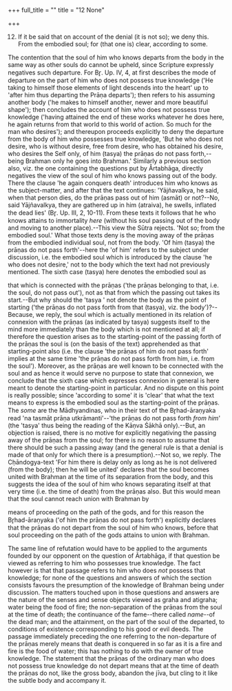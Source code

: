 +++
full_title = ""
title = "12 None"

+++


12. If it be said that on account of the denial (it is not so); we deny this. From the embodied soul; for (that one is) clear, according to some.

The contention that the soul of him who knows departs from the body in the same way as other souls do cannot be upheld, since Scripture expressly negatives such departure. For Br̥. Up. IV, 4, at first describes the mode of departure on the part of him who does not possess true knowledge ('He taking to himself those elements of light descends into the heart' up to 'after him thus departing the Prāṇa departs'); then refers to his assuming another body ('he makes to himself another, newer and more beautiful shape'); then concludes the account of him who does not possess true knowledge ('having attained the end of these works whatever he does here, he again returns from that world to this world of action. So much for the man who desires'); and thereupon proceeds explicitly to deny the departure from the body of him who possesses true knowledge, 'But he who does not desire, who is without desire, free from desire, who has obtained his desire, who desires the Self only, of him (tasya) the prāṇas do not pass forth,--being Brahman only he goes into Brahman.' Similarly a previous section also, viz. the one containing the questions put by Årtabhāga, directly negatives the view of the soul of him who knows passing out of the body. There the clause 'he again conquers death' introduces him who knows as the subject-matter, and after that the text continues: 'Yājñavalkya, he said, when that person dies, do the prāṇas pass out of him (asmāt) or not?--No, said Yājñavalkya, they are gathered up in him (atraiva), he swells, inflated the dead lies' (Br̥. Up. III, 2, 10-11). From these texts it follows that he who knows attains to immortality _here_ (without his soul passing out of the body and moving to another place).--This view the Sūtra rejects. 'Not so; from the embodied soul.' What those texts deny is the moving away of the prāṇas from the embodied individual soul, not from the body. 'Of him (tasya) the prāṇas do not pass forth'--here the 'of him' refers to the subject under discussion, i.e. the embodied soul which is introduced by the clause 'he who does not desire,' not to the body which the text had not previously mentioned. The sixth case (tasya) here denotes the embodied soul as

that which is connected with the prāṇas ('the prāṇas belonging to that, i.e. the soul, do not pass out'), not as that from which the passing out takes its start.--But why should the 'tasya ' not denote the body as the point of starting ('the prāṇas do not pass forth from that (tasya), viz. the body')?--Because, we reply, the soul which is actually mentioned in its relation of connexion with the prāṇas (as indicated by tasya) suggests itself to the mind more immediately than the body which is not mentioned at all; if therefore the question arises as to the starting-point of the passing forth of the prāṇas the soul is (on the basis of the text) apprehended as that starting-point also (i.e. the clause 'the prāṇas of him do not pass forth' implies at the same time 'the prāṇas do not pass forth from him, i.e. from the soul'). Moreover, as the prāṇas are well known to be connected with the soul and as hence it would serve no purpose to state that connexion, we conclude that the sixth case which expresses connexion in general is here meant to denote the starting-point in particular. And no dispute on this point is really possible; since 'according to some' it is 'clear' that what the text means to express is the embodied soul as the starting-point of the prāṇas. The _some_ are the Mādhyandinas, who in their text of the Br̥had-āraṇyaka read 'na tasmāt prāṇa utkrāmanti'--'the prāṇas do not pass forth _from him_' (the 'tasya' thus being the reading of the Kāṇva Śākhā only).--But, an objection is raised, there is no motive for explicitly negativing the passing away of the prāṇas from the soul; for there is no reason to assume that there should be such a passing away (and the general rule is that a denial is made of that only for which there is a presumption).--Not so, we reply. The Cḥāndogya-text 'For him there is delay only as long as he is not delivered (from the body); then he will be united' declares that the soul becomes united with Brahman at the time of its separation from the body, and this suggests the idea of the soul of him who knows separating itself at that very time (i.e. the time of death) from the prāṇas also. But this would mean that the soul cannot reach union with Brahman by

means of proceeding on the path of the gods, and for this reason the Br̥had-āraṇyaka ('of him the prāṇas do not pass forth') explicitly declares that the prāṇas do not depart from the soul of him who knows, before that soul proceeding on the path of the gods attains to union with Brahman.

The same line of refutation would have to be applied to the arguments founded by our opponent on the question of Ārtabhāga, if that question be viewed as referring to him who possesses true knowledge. The fact however is that that passage refers to him who does _not_ possess that knowledge; for none of the questions and answers of which the section consists favours the presumption of the knowledge of Brahman being under discussion. The matters touched upon in those questions and answers are the nature of the senses and sense objects viewed as graha and atigraha; water being the food of fire; the non-separation of the prāṇas from the soul at the time of death; the continuance of the fame--there called _name_--of the dead man; and the attainment, on the part of the soul of the departed, to conditions of existence corresponding to his good or evil deeds. The passage immediately preceding the one referring to the non-departure of the prāṇas merely means that death is conquered in so far as it is a fire and fire is the food of water; this has nothing to do with the owner of true knowledge. The statement that the prāṇas of the ordinary man who does not possess true knowledge do not depart means that at the time of death the prāṇas do not, like the gross body, abandon the jīva, but cling to it like the subtle body and accompany it.

